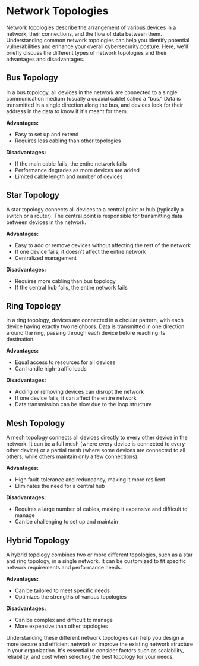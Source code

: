 # Network Topologies

Network topologies describe the arrangement of various devices in a network, their connections, and the flow of data between them. Understanding common network topologies can help you identify potential vulnerabilities and enhance your overall cybersecurity posture. Here, we'll briefly discuss the different types of network topologies and their advantages and disadvantages.

## Bus Topology

In a bus topology, all devices in the network are connected to a single communication medium (usually a coaxial cable) called a "bus." Data is transmitted in a single direction along the bus, and devices look for their address in the data to know if it's meant for them.

**Advantages:**
- Easy to set up and extend
- Requires less cabling than other topologies

**Disadvantages:**
- If the main cable fails, the entire network fails
- Performance degrades as more devices are added
- Limited cable length and number of devices

## Star Topology

A star topology connects all devices to a central point or hub (typically a switch or a router). The central point is responsible for transmitting data between devices in the network.

**Advantages:**
- Easy to add or remove devices without affecting the rest of the network
- If one device fails, it doesn't affect the entire network
- Centralized management

**Disadvantages:**
- Requires more cabling than bus topology
- If the central hub fails, the entire network fails

## Ring Topology

In a ring topology, devices are connected in a circular pattern, with each device having exactly two neighbors. Data is transmitted in one direction around the ring, passing through each device before reaching its destination.

**Advantages:**
- Equal access to resources for all devices
- Can handle high-traffic loads

**Disadvantages:**
- Adding or removing devices can disrupt the network
- If one device fails, it can affect the entire network
- Data transmission can be slow due to the loop structure

## Mesh Topology

A mesh topology connects all devices directly to every other device in the network. It can be a full mesh (where every device is connected to every other device) or a partial mesh (where some devices are connected to all others, while others maintain only a few connections).

**Advantages:**
- High fault-tolerance and redundancy, making it more resilient
- Eliminates the need for a central hub

**Disadvantages:**
- Requires a large number of cables, making it expensive and difficult to manage
- Can be challenging to set up and maintain

## Hybrid Topology

A hybrid topology combines two or more different topologies, such as a star and ring topology, in a single network. It can be customized to fit specific network requirements and performance needs.

**Advantages:**
- Can be tailored to meet specific needs
- Optimizes the strengths of various topologies

**Disadvantages:**
- Can be complex and difficult to manage
- More expensive than other topologies

Understanding these different network topologies can help you design a more secure and efficient network or improve the existing network structure in your organization. It's essential to consider factors such as scalability, reliability, and cost when selecting the best topology for your needs.